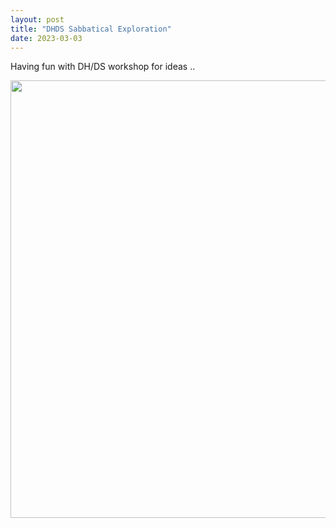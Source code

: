 ```yaml
---
layout: post
title: "DHDS Sabbatical Exploration"
date: 2023-03-03
---
```


Having fun with DH/DS workshop for ideas ..

<img src="https://github.com/everestso/everestso.github.io/blob/master/img/Proposal03012023.jpg" width="700" >
